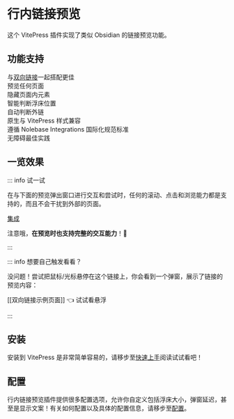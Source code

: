 <script setup>
import { PopupIframe } from '@nolebase/vitepress-plugin-inline-link-preview/client'
</script>

# 行内链接预览 <Badge type="tip" text="v2.0.0-rc5" />

这个 VitePress 插件实现了类似 Obsidian 的链接预览功能。

## 功能支持

<div grid="~ cols-[auto_1fr] gap-1" items-start my-1>
  <div h=[1rem]><div i-icon-park-outline:check-one text="green-600" /></div>
  <span>与<a href="/pages/zh-CN/integrations/markdown-it-bi-directional-links/">双向链接</a>一起搭配更佳</span>
  <div h=[1rem]><div i-icon-park-outline:check-one text="green-600" /></div>
  <span>预览任何页面</span>
  <div h=[1rem]><div i-icon-park-outline:check-one text="green-600" /></div>
  <span>隐藏页面内元素</span>
  <div h=[1rem]><div i-icon-park-outline:check-one text="green-600" /></div>
  <span>智能判断浮床位置</span>
  <div h=[1rem]><div i-icon-park-outline:check-one text="green-600" /></div>
  <span>自动判断外链</span>
  <div h=[1rem]><div i-icon-park-outline:check-one text="green-600" /></div>
  <span>原生与 VitePress 样式兼容</span>
  <div h=[1rem]><div i-icon-park-outline:check-one text="green-600" /></div>
  <span>遵循 Nolebase Integrations 国际化规范标准</span>
  <div h=[1rem]><div i-icon-park-outline:check-one text="green-600" /></div>
  <span>无障碍最佳实践</span>
</div>

## 一览效果

::: info 试一试

在与下面的预览弹出窗口进行交互和尝试时，任何的滚动、点击和浏览能力都是支持的，而且不会干扰到外部的页面。

<div relative h-full min-h="[440px] <sm:[480px]" w-full max-w="[640px] <sm:100%">
  <a href="/pages/zh-CN/integrations/">集成</a>
  <div
    flex="~ col"
    absolute z-1 m-0 overflow-hidden rounded-lg p-0
    top="[30px] <sm:[60px]" left-0
    w-full max-w="[100vw]"
    h="[400px]" max-h="[440px]"
    shadow="2xl" border="1 solid $vp-c-divider"
  >
    <PopupIframe href="/pages/zh-CN/integrations/" />
  </div>
</div>

注意哦，**在预览时也支持完整的交互能力**！🤗

:::

::: info 想要自己触发看看？

没问题！尝试把鼠标/光标悬停在这个链接上，你会看到一个弹窗，展示了链接的预览内容：

[[双向链接示例页面]] 👈 试试看悬浮

:::

## 安装

安装到 VitePress 是非常简单容易的，请移步至[快速上手](./getting-started)阅读试试看吧！

## 配置

行内链接预览插件提供很多配置选项，允许你自定义包括浮床大小，弹窗延迟，甚至是显示文案！有关如何配置以及具体的配置信息，请移步至[配置](./configuration)。
